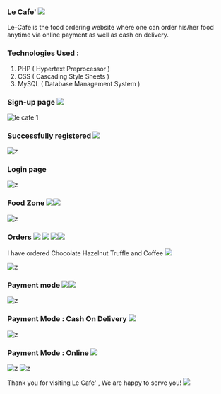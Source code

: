 ### Le Cafe' <img src="https://img.icons8.com/external-justicon-flat-justicon/64/000000/external-coffee-autumn-season-justicon-flat-justicon.png"/>
Le-Cafe is the food ordering website where one can order his/her food anytime via online payment as well as cash on delivery. 

### Technologies Used : 
1. PHP ( Hypertext Preprocessor )
2. CSS ( Cascading Style Sheets ) 
3. MySQL ( Database Management System )

### Sign-up page <img src="https://img.icons8.com/color/48/000000/add-user-male--v1.png"/>
![le cafe 1](https://user-images.githubusercontent.com/87376487/133110470-676f11bc-9529-4c97-a8b7-d37b974c1f66.png)

### Successfully registered <img src="https://img.icons8.com/color/48/000000/checked--v1.png"/>
![z](https://user-images.githubusercontent.com/87376487/133186377-7aa64a03-2e29-4e1b-8c3f-14bc209ffb97.png)

### Login page 
![z](https://user-images.githubusercontent.com/87376487/133187174-8fa85169-8db9-4bbb-adff-85f2c084a5c7.png)

### Food Zone <img src="https://img.icons8.com/color/48/000000/hamburger.png"/><img src="https://img.icons8.com/color/48/000000/coffee-to-go.png"/>
![z](https://user-images.githubusercontent.com/87376487/133188993-7225a9ab-2865-4df1-815a-ae0694ba9cce.png)

### Orders <img src="https://img.icons8.com/color/48/000000/french-fries.png"/> <img src="https://img.icons8.com/color/48/000000/bitten-sandwich.png"/> <img src="https://img.icons8.com/color/48/000000/hot-dog.png"/><img src="https://img.icons8.com/color/48/000000/tea-pair.png"/>

I have ordered Chocolate Hazelnut Truffle and Coffee <img src="https://img.icons8.com/color/48/000000/child-tasty.png"/>

![z](https://user-images.githubusercontent.com/87376487/133189336-768b87a9-3984-403f-b516-ad5dfa81b558.png)

### Payment mode <img src="https://img.icons8.com/color/48/000000/online-money-transfer.png"/><img src="https://img.icons8.com/color/48/000000/cash-.png"/> 
![z](https://user-images.githubusercontent.com/87376487/133189336-768b87a9-3984-403f-b516-ad5dfa81b558.png)

### Payment Mode : Cash On Delivery <img src="https://img.icons8.com/color/48/000000/cash-.png"/>
![z](https://user-images.githubusercontent.com/87376487/133189967-04522593-bc41-4941-8c62-ae2a360a1078.png)

### Payment Mode : Online <img src="https://img.icons8.com/color/48/000000/online-money-transfer.png"/>
![z](https://user-images.githubusercontent.com/87376487/133190364-7ebce2de-108a-4139-9fc0-04101ed36f9d.png)
![z](https://user-images.githubusercontent.com/87376487/133190473-f6627504-cee2-4c35-8231-1f1a2b5d3078.png)

Thank you for visiting Le Cafe' , We are happy to serve you!
<img src="https://img.icons8.com/external-justicon-flat-justicon/64/000000/external-coffee-autumn-season-justicon-flat-justicon.png"/>













